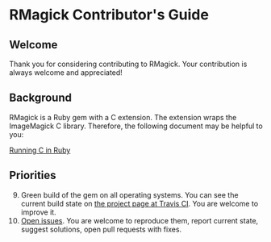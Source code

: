 RMagick Contributor's Guide
===========================

Welcome
-------

Thank you for considering contributing to RMagick. Your contribution is always welcome and appreciated!


Background
----------

RMagick is a Ruby gem with a C extension. The extension wraps the ImageMagick C library. Therefore, the following document may be helpful to you:

[Running C in Ruby](http://silverhammermba.github.io/emberb/extend/)


Priorities
----------

9. Green build of the gem on all operating systems. You can see the current build state on [the project page at Travis CI](https://travis-ci.org/gemhome/rmagick). You are welcome to improve it.
9. [Open issues](https://github.com/gemhome/rmagick/issues). You are welcome to reproduce them, report current state, suggest solutions, open pull requests with fixes.
